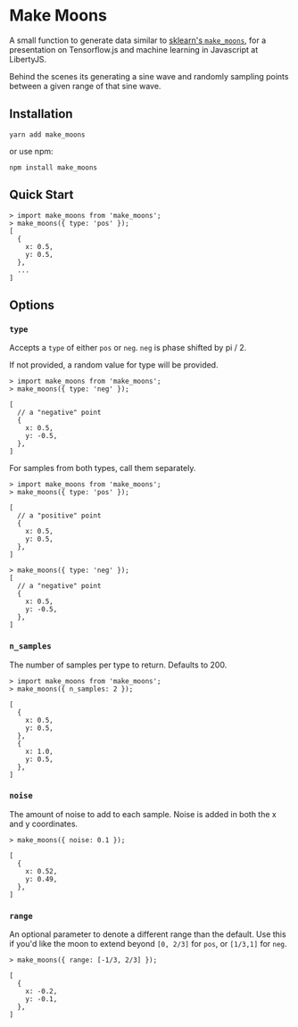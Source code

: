 # Make Moons

A small function to generate data similar to [sklearn's `make_moons`](http://scikit-learn.org/stable/modules/generated/sklearn.datasets.make_moons.html),
 for a presentation on Tensorflow.js and machine learning in Javascript at LibertyJS.

Behind the scenes its generating a sine wave and randomly sampling points between a given range of that sine wave.

## Installation

```
yarn add make_moons
```

or use npm:

```
npm install make_moons
```

## Quick Start

```
> import make_moons from 'make_moons';
> make_moons({ type: 'pos' });
[
  {
    x: 0.5,
    y: 0.5,
  },
  ...
]

```

## Options

### `type`

Accepts a `type` of either `pos` or `neg`. `neg` is phase shifted by pi / 2.

If not provided, a random value for type will be provided.

```
> import make_moons from 'make_moons';
> make_moons({ type: 'neg' });

[
  // a "negative" point
  {
    x: 0.5,
    y: -0.5,
  },
]
```

For samples from both types, call them separately.

```
> import make_moons from 'make_moons';
> make_moons({ type: 'pos' });

[
  // a "positive" point
  {
    x: 0.5,
    y: 0.5,
  },
]

> make_moons({ type: 'neg' });
[
  // a "negative" point
  {
    x: 0.5,
    y: -0.5,
  },
]

```

### `n_samples`

The number of samples per type to return. Defaults to 200.

```
> import make_moons from 'make_moons';
> make_moons({ n_samples: 2 });

[
  {
    x: 0.5,
    y: 0.5,
  },
  {
    x: 1.0,
    y: 0.5,
  },
]
```

### `noise`

The amount of noise to add to each sample. Noise is added in both the x and y coordinates.

```
> make_moons({ noise: 0.1 });

[
  {
    x: 0.52,
    y: 0.49,
  },
]
```

### `range`

An optional parameter to denote a different range than the default. Use this if you'd like the moon to extend beyond `[0, 2/3]` for `pos`, or `[1/3,1]` for `neg`.

```
> make_moons({ range: [-1/3, 2/3] });

[
  {
    x: -0.2,
    y: -0.1,
  },
]
```
